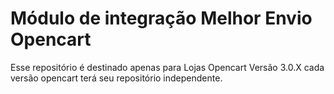 # Módulo de integração Melhor Envio Opencart
Esse repositório é destinado apenas para Lojas Opencart Versão 3.0.X
cada versão opencart terá seu repositório independente.
